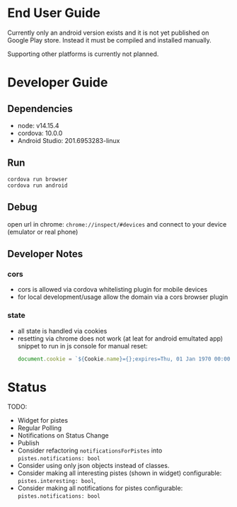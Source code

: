 # End User Guide
Currently only an android version exists and it is not yet published on Google Play store. Instead it must be compiled and installed manually.

Supporting other platforms is currently not planned.

# Developer Guide

## Dependencies
* node: v14.15.4
* cordova: 10.0.0
* Android Studio: 201.6953283-linux

## Run

`cordova run browser`\
`cordova run android`

## Debug

open url in chrome: `chrome://inspect/#devices` and connect to your device (emulator or real phone)

## Developer Notes
### cors
* cors is allowed via cordova whitelisting plugin for mobile devices
* for local development/usage allow the domain via a cors browser plugin
### state
* all state is handled via cookies
* resetting via chrome does not work (at leat for android emultated app)\
  snippet to run in js console for manual reset:
  ```js
  document.cookie = `${Cookie.name}={};expires=Thu, 01 Jan 1970 00:00:00 GMT;path=<${Cookie.path}`;
  ```

# Status

TODO:
* Widget for pistes
* Regular Polling
* Notifications on Status Change
* Publish
* Consider refactoring `notificationsForPistes` into `pistes.notifications: bool`
* Consider using only json objects instead of classes.
* Consider making all interesting pistes (shown in widget) configurable: `pistes.interesting: bool`,
* Consider making all notifications for pistes configurable: `pistes.notifications: bool`
